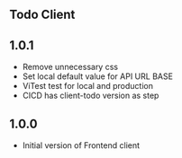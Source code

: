 ## Todo Client

## 1.0.1

* Remove unnecessary css
* Set local default value for API URL BASE 
* ViTest test for local and production
* CICD has client-todo version as step

## 1.0.0 

* Initial version of Frontend client